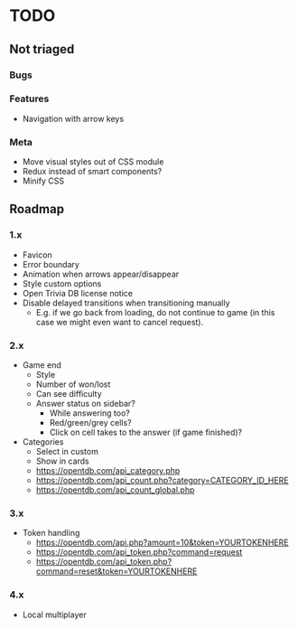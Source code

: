 # TODO

## Not triaged

### Bugs

### Features

- Navigation with arrow keys

### Meta

- Move visual styles out of CSS module
- Redux instead of smart components?
- Minify CSS

## Roadmap

### 1.x

- Favicon
- Error boundary
- Animation when arrows appear/disappear
- Style custom options
- Open Trivia DB license notice
- Disable delayed transitions when transitioning manually
  - E.g. if we go back from loading, do not continue to game (in this case we might even want to
    cancel request).

### 2.x

- Game end
  - Style
  - Number of won/lost
  - Can see difficulty
  - Answer status on sidebar?
    - While answering too?
    - Red/green/grey cells?
    - Click on cell takes to the answer (if game finished)?
- Categories
  - Select in custom
  - Show in cards
  - https://opentdb.com/api_category.php
  - https://opentdb.com/api_count.php?category=CATEGORY_ID_HERE
  - https://opentdb.com/api_count_global.php


### 3.x

- Token handling
  - https://opentdb.com/api.php?amount=10&token=YOURTOKENHERE
  - https://opentdb.com/api_token.php?command=request
  - https://opentdb.com/api_token.php?command=reset&token=YOURTOKENHERE

### 4.x

- Local multiplayer
